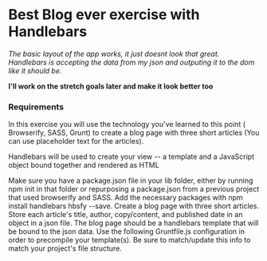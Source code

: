 # Best Blog ever exercise with Handlebars

*The basic layout of the app works, it just doesnt look that great.  Handlebars is accepting the data from my json and outputing it to the dom like it should be.*

**I'll work on the stretch goals later and make it look better too**

### Requirements

In this exercise you will use the technology you've learned to this point ( Browserify, SASS, Grunt) to
create a blog page with three short articles (You can use placeholder text for the articles).

Handlebars will be used to create your view -- a template and a JavaScript object bound together and rendered as HTML

Make sure you have a package.json file in your lib folder, either by running npm init in that folder or repurposing a package.json from a previous project that used browserify and SASS. Add the necessary packages with
npm install handlebars hbsfy --save.
Create a blog page with three short articles.
Store each article's title, author, copy/content, and published date in an object in a json file.
The blog page should be a handlebars template that will be bound to the json data.
Use the following Gruntfile.js configuration in order to precompile your template(s). Be sure to match/update this info to match your project's file structure.

